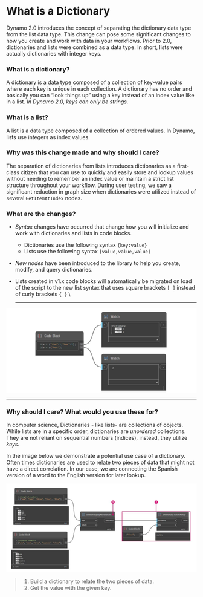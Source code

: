 # What is a Dictionary

Dynamo 2.0 introduces the concept of separating the dictionary data type from the list data type. This change can pose some significant changes to how you create and work with data in your workflows. Prior to 2.0, dictionaries and lists were combined as a data type. In short, lists were actually dictionaries with integer keys.

### **What is a dictionary?**

A dictionary is a data type composed of a collection of key-value pairs where each key is unique in each collection. A dictionary has no order and basically you can “look things up” using a key instead of an index value like in a list. _In Dynamo 2.0, keys can only be strings._

### **What is a list?**

A list is a data type composed of a collection of ordered values. In Dynamo, lists use integers as index values.

### **Why was this change made and why should I care?**

The separation of dictionaries from lists introduces dictionaries as a first-class citizen that you can use to quickly and easily store and lookup values without needing to remember an index value or maintain a strict list structure throughout your workflow. During user testing, we saw a significant reduction in graph size when dictionaries were utilized instead of several `GetItemAtIndex` nodes.

### **What are the changes?**

* _Syntax_ changes have occurred that change how you will initialize and work with dictionaries and lists in code blocks.
  * Dictionaries use the following syntax `{key:value}`
  * Lists use the following syntax `[value,value,value]`
* _New nodes_ have been introduced to the library to help you create, modify, and query dictionaries.
*   Lists created in v1.x code blocks will automatically be migrated on load of the script to the new list syntax that uses square brackets `[ ]` instead of curly brackets `{ }` \\

    ***

![](<../images/5-5/1/what is a dictionary - what are the changes (1) (1) (1).jpg>)

***

### **Why should I care? What would you use these for?**

In computer science, Dictionaries - like lists- are collections of objects. While lists are in a specific order, dictionaries are _unordered_ collections. They are not reliant on sequential numbers (indices), instead, they utilize _keys._

In the image below we demonstrate a potential use case of a dictionary. Often times dictionaries are used to relate two pieces of data that might not have a direct correlation. In our case, we are connecting the Spanish version of a word to the English version for later lookup.

![](../images/5-5/1/whatisadictionary-whatwouldyouusethesefor.jpg)

> 1. Build a dictionary to relate the two pieces of data.
> 2. Get the value with the given key.
